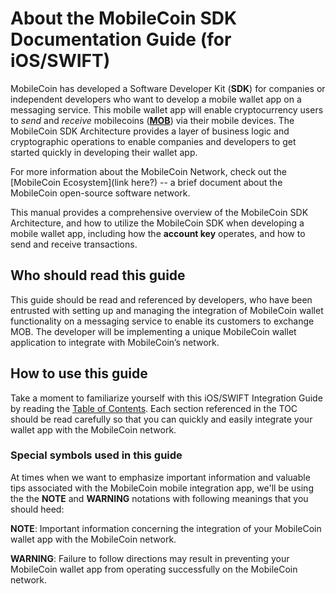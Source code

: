 # About the MobileCoin SDK Documentation Guide (for iOS/SWIFT)

MobileCoin has developed a Software Developer Kit (**SDK**) for companies or independent developers who want to develop a mobile wallet app on a messaging service. This mobile wallet app will enable cryptocurrency users to _send_ and _receive_ mobilecoins ([**MOB**](glossary.md)) via their mobile devices. The MobileCoin SDK Architecture provides a layer of business logic and cryptographic operations to enable companies and developers to get started quickly in developing their wallet app.

For more information about the MobileCoin Network, check out the \[MobileCoin Ecosystem]\(link here?) -- a brief document about the MobileCoin open-source software network.

This manual provides a comprehensive overview of the MobileCoin SDK Architecture, and how to utilize the MobileCoin SDK when developing a mobile wallet app, including how the **account key** operates, and how to send and receive transactions.

## Who should read this guide

This guide should be read and referenced by developers, who have been entrusted with setting up and managing the integration of MobileCoin wallet functionality on a messaging service to enable its customers to exchange MOB. The developer will be implementing a unique MobileCoin wallet application to integrate with MobileCoin’s network.

## How to use this guide

Take a moment to familiarize yourself with this iOS/SWIFT Integration Guide by reading the [Table of Contents](README.md). Each section referenced in the TOC should be read carefully so that you can quickly and easily integrate your wallet app with the MobileCoin network.

### Special symbols used in this guide

At times when we want to emphasize important information and valuable tips associated with the MobileCoin mobile integration app, we'll be using the the **NOTE** and **WARNING** notations with following meanings that you should heed:

**NOTE**: Important information concerning the integration of your MobileCoin wallet app with the MobileCoin network.

**WARNING**: Failure to follow directions may result in preventing your MobileCoin wallet app from operating successfully on the MobileCoin network.
